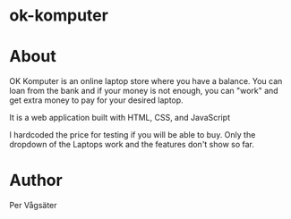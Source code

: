 # ok-komputer

# About

OK Komputer is an online laptop store where you have a balance. You can loan from the bank and if your money is not enough, you can "work" and get extra money to pay for your desired laptop. 

It is a web application built with HTML, CSS, and JavaScript

I hardcoded the price for testing if you will be able to buy. Only the dropdown of the Laptops work and the features don't show so far. 

#  Author 
Per Vågsäter 
